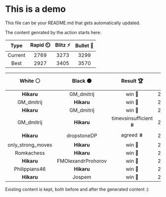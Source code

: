 # This is a demo

This file can be your README.md that gets automatically updated.

The content genrated by the action starts here:

<!--START_SECTION:chessStats-->
<!-- Automatically generated with https://github.com/Balastrong/chess-stats-action -->

| Type | Rapid ⏲️ | Blitz ⚡ | Bullet 🔫 |
|:---:|:---:|:---:|:---:|
| Current | 2769 | 3273 | 3299 |
| Best | 2927 | 3405 | 3570 |

| White ⚪ | Black ⚫ | Result 🏆 | Date 📅 | Position 🗺️ | Type 🕕 |
|:---:|:---:|:---:|:---:|:---:|:---:|
| **Hikaru** | GM_dmitrij | win 🥇 | 24/3/2024 | <a href="http://www.ee.unb.ca/cgi-bin/tervo/fen.pl?select=4q3/2k5/4Q2R/1pp5/p2pP3/P2P4/1PP2K2/8 b - -">Link</a> | Blitz |
| GM_dmitrij | **Hikaru** | win 🥇 | 24/3/2024 | <a href="http://www.ee.unb.ca/cgi-bin/tervo/fen.pl?select=8/5Qpk/5p2/8/7P/5bB1/6qK/8 w - -">Link</a> | Blitz |
| **Hikaru** | GM_dmitrij | win 🥇 | 24/3/2024 | <a href="http://www.ee.unb.ca/cgi-bin/tervo/fen.pl?select=2b5/1p2qp1k/p5p1/P1Q1p3/2P1P2p/1P1N1P2/2P1K1PP/8 b - -">Link</a> | Blitz |
| GM_dmitrij | **Hikaru** | timevsinsufficient ⏸️ | 24/3/2024 | <a href="http://www.ee.unb.ca/cgi-bin/tervo/fen.pl?select=8/1b6/1P6/8/3k4/6K1/8/8 w - -">Link</a> | Blitz |
| **Hikaru** | dropstoneDP | agreed ⏸️ | 23/3/2024 | <a href="http://www.ee.unb.ca/cgi-bin/tervo/fen.pl?select=8/8/8/8/2p1k1p1/KpP3Bp/7P/8 b - -">Link</a> | Bullet |
| only_strong_moves | **Hikaru** | win 🥇 | 23/3/2024 | <a href="http://www.ee.unb.ca/cgi-bin/tervo/fen.pl?select=1k6/1p6/p1p3p1/8/6P1/3PQR2/Pq6/2r1K3 w - -">Link</a> | Bullet |
| Romkachess | **Hikaru** | win 🥇 | 23/3/2024 | <a href="http://www.ee.unb.ca/cgi-bin/tervo/fen.pl?select=1kr4b/1p2pp2/1P2bnp1/2Bnp3/8/P4B2/2P1NPP1/R3K3 w Q -">Link</a> | Bullet |
| **Hikaru** | FMOlexandrProhorov | win 🥇 | 23/3/2024 | <a href="http://www.ee.unb.ca/cgi-bin/tervo/fen.pl?select=4r3/R7/1p1p1kpp/3P4/4P2P/2P5/PP1N4/7K b - -">Link</a> | Bullet |
| Philippians46 | **Hikaru** | win 🥇 | 23/3/2024 | <a href="http://www.ee.unb.ca/cgi-bin/tervo/fen.pl?select=8/8/8/1R2Bp1p/4b2P/4Pkp1/r7/3K4 w - -">Link</a> | Bullet |
| **Hikaru** | Jospem | win 🥇 | 23/3/2024 | <a href="http://www.ee.unb.ca/cgi-bin/tervo/fen.pl?select=1rr2k2/5pb1/3Bp1p1/1p6/p2P4/2PB1PP1/1P2R1K1/R7 b - -">Link</a> | Bullet |

<!--END_SECTION:chessStats-->

Existing content is kept, both before and after the generated content :)
